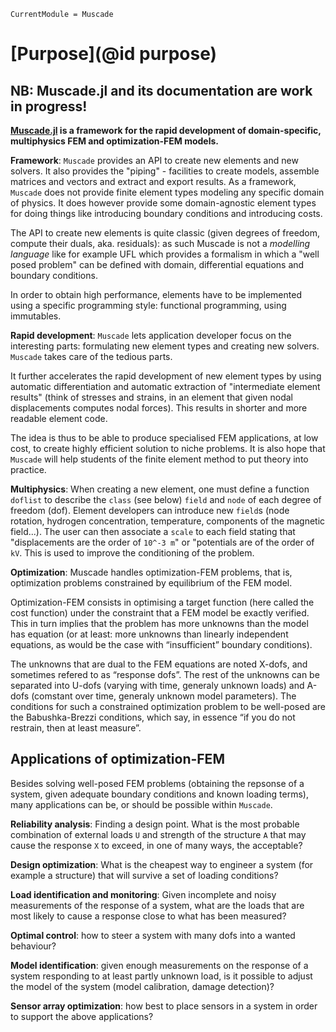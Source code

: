 ```@meta
CurrentModule = Muscade
```

# [Purpose](@id purpose)

## NB: Muscade.jl and its documentation are work in progress!

**[Muscade.jl](https://github.com/SINTEF/Muscade.jl) is a framework for the rapid development of domain-specific, multiphysics FEM and optimization-FEM models.**

**Framework**: `Muscade` provides an API to create new elements and new solvers.  It also provides the "piping" - facilities to create models, assemble matrices and vectors and extract and export results. As a framework, `Muscade` does not provide finite element types modeling any specific domain of physics.  It does however provide some domain-agnostic element types for doing things like introducing boundary conditions and introducing costs. 

The API to create new elements is quite classic (given degrees of freedom, compute their duals, aka. residuals): as such Muscade is not a *modelling language* like for example UFL which provides a formalism in which a "well posed problem" can be defined with domain, differential equations and boundary conditions.

In order to obtain high performance, elements have to be implemented using a specific programming style: functional programming, using immutables.

**Rapid development**: `Muscade` lets application developer focus on the interesting parts: formulating new element types and creating new solvers.  `Muscade` takes care of the tedious parts.

It further accelerates the rapid development of new element types by using automatic differentiation and automatic extraction of "intermediate element results" (think of stresses and strains, in an element that given nodal displacements computes nodal forces).  This results in shorter and more readable element code.

The idea is thus to be able to produce specialised FEM applications, at low cost, to create highly efficient solution to niche problems.  It is also hope that `Muscade` will help students of the finite element method to put theory into practice.

**Multiphysics**: When creating a new element, one must define a function `doflist` to describe the `class` (see below) `field` and `node` of each degree of freedom (dof). Element developers can introduce new `field`s (node rotation, hydrogen concentration, temperature, components of the magnetic field...).  The user can then associate a `scale` to each field stating that "displacements are the order of `10^-3 m`" or "potentials are of the order of `kV`.  This is used to improve the conditioning of the problem.

**Optimization**: Muscade handles optimization-FEM problems, that is, optimization problems constrained by equilibrium of the FEM model.

Optimization-FEM consists in optimising a target function (here called the cost function) under the constraint that a FEM model be exactly verified. This in turn implies that the problem has more unknowns than the model has equation (or at least: more unknowns than linearly independent equations, as would be the case with “insufficient” boundary conditions).

The unknowns that are dual to the FEM equations are noted X-dofs, and sometimes refered to as “response dofs”. The rest of the unknowns can be separated into U-dofs (varying with time, generaly unknown loads) and A-dofs (comstant over time, generaly unknown model parameters). The conditions for such a constrained optimization problem to be well-posed are the Babushka-Brezzi conditions, which say, in essence “if you do not restrain, then at least measure”.


## Applications of optimization-FEM

Besides solving well-posed FEM problems (obtaining the repsonse of a system, given adequate boundary conditions and known loading terms), many applications can be, or should be possible within `Muscade`.

**Reliability analysis**: Finding a design point. What is the most probable combination of external loads `U` and strength of the structure `A` that may cause the response `X` to exceed, in one of many ways, the acceptable?

**Design optimization**: What is the cheapest way to engineer a system (for example a structure) that will survive a set of loading conditions?

**Load identification and monitoring**: Given incomplete and noisy measurements of the response of a system, what are the loads that are most likely to cause a response close to what has been measured?

**Optimal control**: how to steer a system with many dofs into a wanted behaviour?

**Model identification**: given enough measurements on the response of a system responding to at least partly unknown load, is it possible to adjust the model of the system (model calibration, damage detection)?

**Sensor array optimization**: how best to place sensors in a system in order to support the above applications?

